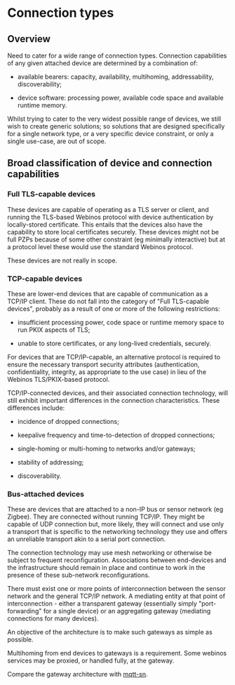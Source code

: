 # Connection types

## Overview

Need to cater for a wide range of connection types. Connection capabilities of any given attached device are determined by a combination of:

* available bearers: capacity, availability, multihoming, addressability, discoverability;

* device software: processing power, available code space and available runtime memory.

Whilst trying to cater to the very widest possible range of devices, we still wish to create generic solutions; so solutions that are designed specifically for a single network type, or a very specific device constraint, or only a single use-case, are out of scope.

## Broad classification of device and connection capabilities

### Full TLS-capable devices

These devices are capable of operating as a TLS server or client, and running the TLS-based Webinos protocol with device authentication by locally-stored certificate. This entails that the devices also have the capability to store local certificates securely. These devices might not be full PZPs because of some other constraint (eg minimally interactive) but at a protocol level these would use the standard Webinos protocol.

These devices are not really in scope.

### TCP-capable devices

These are lower-end devices that are capable of communication as a TCP/IP client. These do not fall into the category of "Full TLS-capable devices", probably as a result of one or more of the following restrictions:

* insufficient processing power, code space or runtime memory space to run PKIX aspects of TLS;

* unable to store certificates, or any long-lived credentials, securely.

For devices that are TCP/IP-capable, an alternative protocol is required to ensure the necessary transport security attributes (authentication, confidentiality, integrity, as appropriate to the use case) in lieu of the Webinos TLS/PKIX-based protocol.

TCP/IP-connected devices, and their associated connection technology, will still exhibit important differences in the connection characteristics. These differences include:

* incidence of dropped connections;

* keepalive frequency and time-to-detection of dropped connections;

* single-homing or multi-homing to networks and/or gateways;

* stability of addressing;

* discoverability.

### Bus-attached devices

These are devices that are attached to a non-IP bus or sensor network (eg Zigbee). They are connected without running TCP/IP. They might be capable of UDP connection but, more likely, they will connect and use only a transport that is specific to the networking technology they use and offers an unreliable transport akin to a serial port connection.

The connection technology may use mesh networking or otherwise be subject to frequent reconfiguration. Associations between end-devices and the infrastructure should remain in place and continue to work in the presence of these sub-network reconfigurations.

There must exist one or more points of interconnection between the sensor network and the general TCP/IP network. A mediating entity at that point of interconnection - either a transparent gateway (essentially simply "port-forwarding" for a single device) or an aggregating gateway (mediating connections for many devices).

An objective of the architecture is to make such gateways as simple as possible.

Multihoming from end devices to gateways is a requirement.
Some webinos services may be proxied, or handled fully, at the gateway.

Compare the gateway architecture with [mqtt-sn](http://mqtt.org/new/wp-content/uploads/2009/06/MQTT-SN_spec_v1.2.pdf).